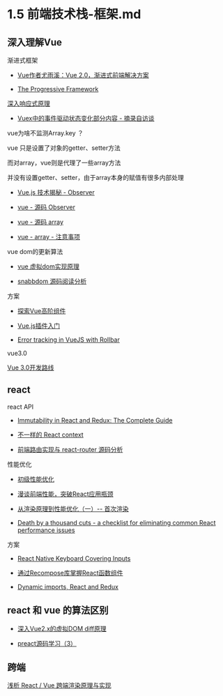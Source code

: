 # 1.5 前端技术栈-框架.md

## 深入理解Vue

渐进式框架

* [Vue作者尤雨溪：Vue 2.0，渐进式前端解决方案](https://mp.weixin.qq.com/s?__biz=MzUxMzcxMzE5Ng==&mid=2247485737&amp;idx=1&amp;sn=14fe8a5c72aaa98c11bf6fc57ae1b6c0&source=41#wechat_redirect)

* [The Progressive Framework](http://slides.com/evanyou/progressive-javascript#/)

[深入响应式原理](https://cn.vuejs.org/v2/guide/reactivity.html)

* [Vuex中的事件驱动状态变化部分内容 - 摘录自访谈](https://www.jdon.com/50095)

vue为啥不监测Array.key ？

vue 只是设置了对象的getter、setter方法

而对array，vue则是代理了一些array方法

并没有设置getter、setter，由于array本身的赋值有很多内部处理

* [Vue.js 技术揭秘 - Observer](https://ustbhuangyi.github.io/vue-analysis/reactive/reactive-object.html#observer)

* [vue - 源码 Observer](https://github.com/vuejs/vue/blob/v2.5.17/src/core/observer/index.js)

* [vue - 源码 array](https://github.com/vuejs/vue/blob/v2.5.17/src/core/observer/array.js)

* [vue - array - 注意事项](https://cn.vuejs.org/v2/guide/list.html#注意事项)

vue dom的更新算法

* [vue 虚拟dom实现原理](https://blog.csdn.net/u010692018/article/details/78799335/)

* [snabbdom 源码阅读分析](https://juejin.im/post/5b9200865188255c672e8cfd)

方案

* [探索Vue高阶组件](http://hcysun.me/2018/01/05/%E6%8E%A2%E7%B4%A2Vue%E9%AB%98%E9%98%B6%E7%BB%84%E4%BB%B6/)

* [Vue.js插件入门](https://snipcart.com/blog/vue-js-plugin)

* [Error tracking in VueJS with Rollbar](https://dev.to/olumytee/error-tracking-in-vuejs-with-rollbar-c6g)

vue3.0

[Vue 3.0开发路线](https://mp.weixin.qq.com/s/k6OhMNrpagtTmbhkW-tmZg)

## react

react API

* [Immutability in React and Redux: The Complete Guide](https://daveceddia.com/react-redux-immutability-guide/)

* [不一样的 React context](https://mp.weixin.qq.com/s/-0cc-AAtQVP_OFQ_wcgdeA)

* [前端路由实现与 react-router 源码分析](https://github.com/joeyguo/blog/issues/2)

性能优化

* [初级性能优化](https://segmentfault.com/a/1190000015366521)

* [漫谈前端性能，突破React应用瓶颈](https://mp.weixin.qq.com/s/tCLvRad-WrnFKJiStU7BKw)

* [从渲染原理到性能优化（一）-- 首次渲染](https://zhuanlan.zhihu.com/p/43145754)

* [Death by a thousand cuts - a checklist for eliminating common React performance issues](https://logrocket-blog.ghost.io/death-by-a-thousand-cuts-a-checklist-for-eliminating-common-react-performance-issues/)

方案

* [React Native Keyboard Covering Inputs](https://codeburst.io/react-native-keyboard-covering-inputs-72a9d3072689)

* [通过Recompose库掌握React函数组件](https://juejin.im/entry/5b7a989651882542b03e5412)

* [Dynamic imports, React and Redux](https://codeburst.io/dynamic-imports-react-and-redux-29f6d2d88d77)

## react 和 vue 的算法区别

* [深入Vue2.x的虚拟DOM diff原理](https://blog.csdn.net/m6i37jk/article/details/78140159)

* [preact源码学习（3）](https://segmentfault.com/a/1190000010349289)

## 跨端

[浅析 React / Vue 跨端渲染原理与实现](https://mp.weixin.qq.com/s/0c5IImW5dtRM6joEAMDo0A)

